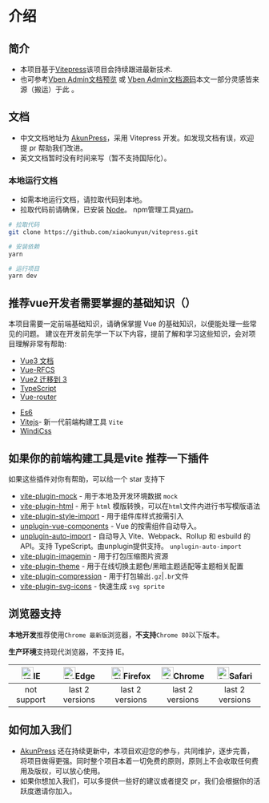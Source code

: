 # 介绍

## 简介

 
- 本项目基于[Vitepress](https://github.com/vitejs/vite)该项目会持续跟进最新技术.
- 也可参考[Vben Admin文档预览](https://vvbin.cn/doc-next/) 或 [Vben Admin文档源码](https://github.com/vbenjs/vue-vben-admin-doc)本文一部分灵感皆来源（搬运）于此 。


## 文档

- 中文文档地址为 [AkunPress](https://github.com/xiaokunyun/vitepress)，采用 Vitepress 开发。如发现文档有误，欢迎提 pr 帮助我们改进。
- 英文文档暂时没有时间来写（暂不支持国际化）。

### 本地运行文档

- 如需本地运行文档，请拉取代码到本地。
- 拉取代码前请确保，已安装 [Node](http://nodejs.cn/)。 npm管理工具[yarn](https://www.yarnpkg.cn/)。

```bash
# 拉取代码
git clone https://github.com/xiaokunyun/vitepress.git

# 安装依赖
yarn

# 运行项目
yarn dev
```

## 推荐vue开发者需要掌握的基础知识（）

本项目需要一定前端基础知识，请确保掌握 Vue 的基础知识，以便能处理一些常见的问题。
建议在开发前先学一下以下内容，提前了解和学习这些知识，会对项目理解非常有帮助:

- [Vue3 文档](https://staging-cn.vuejs.org/) 
- [Vue-RFCS](https://github.com/vuejs/rfcs)
- [Vue2 迁移到 3](https://v3-migration.vuejs.org/)
- [TypeScript](https://www.typescriptlang.org/)
- [Vue-router](https://router.vuejs.org/)
<!-- - [Ant-Design-Vue](https://2x.antdv.com/docs/vue/introduce-cn/) -->
- [Es6](https://es6.ruanyifeng.com/)
- [Vitejs](https://vitejs.dev/)- 新一代前端构建工具 `Vite`
- [WindiCss](https://windicss.netlify.app/)

<!-- ## 模版 -->
<!-- 
- [vue-vben-admin](https://github.com/vbenjs/vue-vben-admin)

该版本主要是提供一些 `Demo` 示例及插件的使用集成方式，主要用于参考。如果对项目不是很熟悉，不建议在此基础上进行开发，请使用下方提供的精简版本。

- [vue-vben-admin-thin](https://github.com/vbenjs/vben-admin-thin-next)

`vue-vben-admin` 精简版本。删除了相关示例、无用文件及功能、依赖。可以根据自身需求安装对应的依赖。因为使用的是 `vite`，依赖删除不会导致相关组件或者 `hook` 发出警告。只在需要的时候**安装对应的库**即可。 -->

## 如果你的前端构建工具是vite 推荐一下插件

如果这些插件对你有帮助，可以给一个 star 支持下

- [vite-plugin-mock](https://github.com/vbenjs/vite-plugin-mock) - 用于本地及开发环境数据 `mock`
- [vite-plugin-html](https://github.com/vbenjs/vite-plugin-html) - 用于 `html` 模版转换，可以在`html`文件内进行书写模版语法
- [vite-plugin-style-import](https://github.com/vbenjs/vite-plugin-style-import) - 用于组件库样式按需引入
- [unplugin-vue-components](https://github.com/antfu/unplugin-vue-components) - Vue 的按需组件自动导入。
- [unplugin-auto-import](https://github.com/antfu/unplugin-auto-import) - 自动导入 Vite、Webpack、Rollup 和 esbuild 的 API。支持 TypeScript。由unplugin提供支持。 `unplugin-auto-import`
- [vite-plugin-imagemin](https://github.com/vbenjs/vite-plugin-imagemin) - 用于打包压缩图片资源
- [vite-plugin-theme](https://github.com/vbenjs/vite-plugin-theme) - 用于在线切换主题色/黑暗主题适配等主题相关配置
- [vite-plugin-compression](https://github.com/vbenjs/vite-plugin-compression) - 用于打包输出`.gz`|`.br`文件
- [vite-plugin-svg-icons](https://github.com/vbenjs/vite-plugin-svg-icons) - 快速生成 `svg sprite`

## 浏览器支持

**本地开发**推荐使用`Chrome 最新版`浏览器，**不支持**`Chrome 80`以下版本。

**生产环境**支持现代浏览器，不支持 IE。

| [<img src="https://raw.githubusercontent.com/alrra/browser-logos/master/src/archive/internet-explorer_9-11/internet-explorer_9-11_48x48.png" alt="IE" width="24px" height="24px"  />](http://godban.github.io/browsers-support-badges/)IE | [<img src="https://raw.githubusercontent.com/alrra/browser-logos/master/src/edge/edge_48x48.png" alt=" Edge" width="24px" height="24px" />](http://godban.github.io/browsers-support-badges/)Edge | [<img src="https://raw.githubusercontent.com/alrra/browser-logos/master/src/firefox/firefox_48x48.png" alt="Firefox" width="24px" height="24px" />](http://godban.github.io/browsers-support-badges/)Firefox | [<img src="https://raw.githubusercontent.com/alrra/browser-logos/master/src/chrome/chrome_48x48.png" alt="Chrome" width="24px" height="24px" />](http://godban.github.io/browsers-support-badges/)Chrome | [<img src="https://raw.githubusercontent.com/alrra/browser-logos/master/src/safari/safari_48x48.png" alt="Safari" width="24px" height="24px" />](http://godban.github.io/browsers-support-badges/)Safari |
| :-: | :-: | :-: | :-: | :-: |
| not support | last 2 versions | last 2 versions | last 2 versions | last 2 versions |

## 如何加入我们

- [AkunPress](https://xiaokunyun.github.io/vitepress/) 还在持续更新中，本项目欢迎您的参与，共同维护，逐步完善，将项目做得更强。同时整个项目本着一切免费的原则，原则上不会收取任何费用及版权，可以放心使用。
- 如果你想加入我们，可以多提供一些好的建议或者提交 pr，我们会根据你的活跃度邀请你加入。
